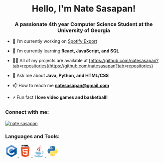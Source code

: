 <h1 align="center">Hello, I'm Nate Sasapan!</h1>
<h3 align="center">A passionate 4th year Computer Science Student at the University of Georgia</h3>

- 🔭 I’m currently working on [Spotify Export](https://github.com/natesasapan/spotify_export)

- 🌱 I’m currently learning **React, JavaScript, and SQL**

- 👨‍💻 All of my projects are available at [https://github.com/natesasapan?tab=repositories](https://github.com/natesasapan?tab=repositories)

- 💬 Ask me about **Java, Python, and HTML/CSS**

- 📫 How to reach me **natesasapan@gmail.com**

- ⚡ Fun fact **I love video games and basketball!**

<h3 align="left">Connect with me:</h3>
<p align="left">
<a href="https://www.linkedin.com/in/nate-sasapan-901115255/" target="blank"><img align="center" src="https://raw.githubusercontent.com/rahuldkjain/github-profile-readme-generator/master/src/images/icons/Social/linked-in-alt.svg" alt="nate sasapan" height="30" width="40" /></a>
</p>

<h3 align="left">Languages and Tools:</h3>
<p align="left"> <a href="https://www.cprogramming.com/" target="_blank" rel="noreferrer"> <img src="https://raw.githubusercontent.com/devicons/devicon/master/icons/c/c-original.svg" alt="c" width="40" height="40"/> </a> <a href="https://www.w3.org/html/" target="_blank" rel="noreferrer"> <img src="https://raw.githubusercontent.com/devicons/devicon/master/icons/html5/html5-original-wordmark.svg" alt="html5" width="40" height="40"/> </a> <a href="https://www.java.com" target="_blank" rel="noreferrer"> <img src="https://raw.githubusercontent.com/devicons/devicon/master/icons/java/java-original.svg" alt="java" width="40" height="40"/> </a> <a href="https://www.python.org" target="_blank" rel="noreferrer"> <img src="https://raw.githubusercontent.com/devicons/devicon/master/icons/python/python-original.svg" alt="python" width="40" height="40"/> </a> </p>

<!--
**natesasapan/natesasapan** is a ✨ _special_ ✨ repository because its `README.md` (this file) appears on your GitHub profile.

Here are some ideas to get you started:

- 🔭 I’m currently working on ...
- 🌱 I’m currently learning ...
- 👯 I’m looking to collaborate on ...
- 🤔 I’m looking for help with ...
- 💬 Ask me about ...
- 📫 How to reach me: ...
- 😄 Pronouns: ...
- ⚡ Fun fact: ...
-->
